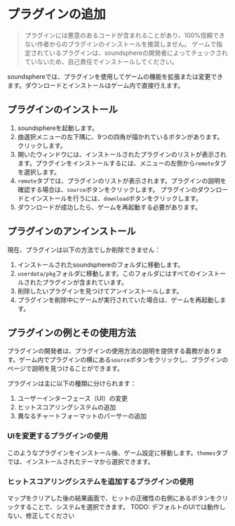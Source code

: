 # プラグインの追加
> プラグインには悪意のあるコードが含まれることがあり、100%信頼できない作者からのプラグインのインストールを推奨しません。
> ゲームで指定されているプラグインは、soundsphereの開発者によってチェックされていないため、自己責任でインストールしてください。

soundsphereでは、プラグインを使用してゲームの機能を拡張または変更できます。ダウンロードとインストールはゲーム内で直接行えます。

## プラグインのインストール
1. soundsphereを起動します。
2. 曲選択メニューの左下隅に、9つの四角が描かれているボタンがあります。クリックします。
3. 開いたウィンドウには、インストールされたプラグインのリストが表示されます。プラグインをインストールするには、メニューの左側から`remote`タブを選択します。
4. `remote`タブでは、プラグインのリストが表示されます。プラグインの説明を確認する場合は、`source`ボタンをクリックします。
   プラグインのダウンロードとインストールを行うには、`download`ボタンをクリックします。
5. ダウンロードが成功したら、ゲームを再起動する必要があります。

## プラグインのアンインストール
現在、プラグインは以下の方法でしか削除できません：
1. インストールされたsoundsphereのフォルダに移動します。
2. `userdata/pkg`フォルダに移動します。このフォルダにはすべてのインストールされたプラグインが含まれています。
3. 削除したいプラグインを見つけてアンインストールします。
4. プラグインを削除中にゲームが実行されていた場合は、ゲームを再起動します。

## プラグインの例とその使用方法
プラグインの開発者は、プラグインの使用方法の説明を提供する義務があります。ゲーム内でプラグインの横にある`source`ボタンをクリックし、プラグインのページで説明を見つけることができます。

プラグインは主に以下の種類に分けられます：
1. ユーザーインターフェース（UI）の変更
2. ヒットスコアリングシステムの追加
3. 異なるチャートフォーマットのパーサーの追加

### UIを変更するプラグインの使用
このようなプラグインをインストール後、ゲーム設定に移動します。`themes`タブでは、インストールされたテーマから選択できます。

### ヒットスコアリングシステムを追加するプラグインの使用
マップをクリアした後の結果画面で、ヒットの正確性の右側にあるボタンをクリックすることで、システムを選択できます。
TODO: デフォルトのUIでは動作しない、修正してください
